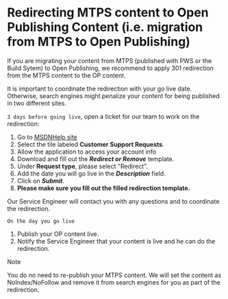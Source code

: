 # Redirecting MTPS content to Open Publishing Content (i.e. migration from MTPS to Open Publishing)

If you are migrating your content from MTPS (published with PWS or the Build Sytem) to Open Publishing, we recommend to apply 301 redirection from the MTPS content to the OP content. 

It is important to coordinate the redirection with your go live date. Otherwise, search engines might penalize your content for being published in two different sites. 

`3 days before going live`, open a ticket for our team to work on the redirection:  

1. Go to [MSDNHelp site](http://msdnhelp.corp.microsoft.com/)
2. Select the tile labeled **Customer Support Requests**.
3. Allow the application to access your account info
4. Download and fill out the ***Redirect or Remove*** template.
5. Under **Request type**, please select "Redirect". 
6. Add the date you will go live in the ***Description*** field. 
7. Click on ***Submit***.
8. **Please make sure you fill out the filled redirection template.**

Our Service Engineer will contact you with any questions and to coordinate the redirection.

`On the day you go live`
1. Publish your OP content live.
2. Notify the Service Engineer that your content is live and he can do the redirection.

> [!NOTE] 
> You do no need to re-publish your MTPS content. We will set the content as NoIndex/NoFollow and remove it from search engines for you as part of the redirection. 
